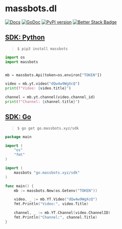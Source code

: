 # massbots.dl 
[![Docs](https://img.shields.io/badge/api-reference-lightgray.svg)](https://api.massbots.xyz/docs) [![GoDoc](https://pkg.go.dev/badge/go.massbots.xyz/sdk)](https://pkg.go.dev/go.massbots.xyz/sdk) [![PyPI version](https://badge.fury.io/py/massbots.svg)](https://badge.fury.io/py/massbots) [![Better Stack Badge](https://uptime.betterstack.com/status-badges/v1/monitor/1iew8.svg)](https://uptime.massbots.xyz)

## [SDK: Python](python/README.md)

> `$ pip3 install massbots`

```python
import os
import massbots


mb = massbots.Api(token=os.environ["TOKEN"])

video = mb.yt.video("dQw4w9WgXcQ")
print(f"Video: {video.title}")

channel = mb.yt.channel(video.channel_id)
print(f"Channel: {channel.title}")
```

## [SDK: Go](go/README.md)

> `$ go get go.massbots.xyz/sdk`

```go
package main

import (
    "os"
    "fmt"
)

import (
    massbots "go.massbots.xyz/sdk"
)

func main() {
    mb := massbots.New(os.Getenv("TOKEN"))

    video, _ := mb.YT.Video("dQw4w9WgXcQ")
    fmt.Println("Video:", video.Title)

    channel, _ := mb.YT.Channel(video.ChannelID)
    fmt.Println("Channel:", channel.Title)
}
```